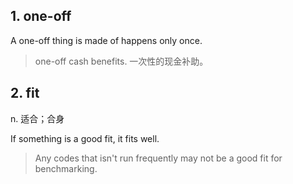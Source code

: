 
## 1. one-off

A one-off thing is made of happens only once.

> one-off cash benefits.
> 一次性的现金补助。

## 2. fit

n. 适合；合身

If something is a good fit, it fits well.

> Any codes that isn't run frequently may not be a good fit for benchmarking.





